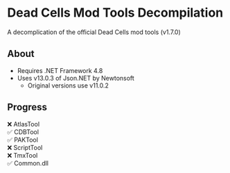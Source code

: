 # Dead Cells Mod Tools Decompilation
A decomplication of the official Dead Cells mod tools (v1.7.0)

## About
- Requires .NET Framework 4.8
- Uses v13.0.3 of Json.NET by Newtonsoft
  -  Original versions use v11.0.2

## Progress
❌ AtlasTool<br>
✅ CDBTool<br>
✅ PAKTool<br>
❌ ScriptTool<br>
❌ TmxTool<br>
✅ Common.dll
